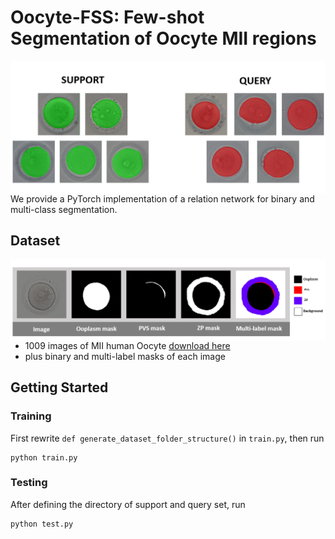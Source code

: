 # Oocyte-FSS: Few-shot Segmentation of Oocyte MII regions

<img src='example/example.png' align="left">

We provide a PyTorch implementation of a relation network for binary and multi-class segmentation.

## Dataset

<img src='example/dataset.png' align="left">

- 1009 images of MII human Oocyte [download here](link)
- plus binary and multi-label masks of each image

## Getting Started
### Training
First rewrite ```def generate_dataset_folder_structure()``` in ```train.py```, then run

```
python train.py
```
### Testing
After defining the directory of support and query set, run

```
python test.py
```
